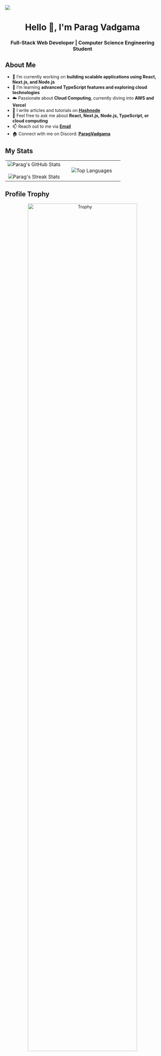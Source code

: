 <img src="https://user-images.githubusercontent.com/73097560/115834477-dbab4500-a447-11eb-908a-139a6edaec5c.gif">

<h1 align="center">Hello 👋, I'm Parag Vadgama</h1>
<h3 align="center">Full-Stack Web Developer | Computer Science Engineering Student</h3>

<!-- About Me -->
## About Me
- 🔭 I’m currently working on **building scalable applications using React, Next.js, and Node.js**
- 🌱 I’m learning **advanced TypeScript features and exploring cloud technologies**
- ☁️ Passionate about **Cloud Computing**, currently diving into **AWS and Vercel**
- 📝 I write articles and tutorials on **[Hashnode](https://paragv.hashnode.dev/)**
- 💬 Feel free to ask me about **React, Next.js, Node.js, TypeScript, or cloud computing**
- 📫 Reach out to me via **[Email](mailto:paragvadgama@example.com)**
- 🏠 Connect with me on Discord: **[ParagVadgama](https://discordapp.com/users/your-discord-id)**

<!-- Stats and Trophy -->
## My Stats
<p align="center">
  <table align="center">
    <tr>
      <td width="50%" align="center">
        <img src="https://github-readme-stats.vercel.app/api?username=Parag0712&theme=dark&show_icons=true&count_private=true" alt="Parag's GitHub Stats" />
        <br><br>
        <img src="https://github-readme-streak-stats.herokuapp.com/?user=Parag0712&theme=dark" alt="Parag's Streak Stats" />
      </td>
      <td width="50%" align="center">
        <img src="https://github-readme-stats.anuraghazra1.vercel.app/api/top-langs/?username=Parag0712&theme=dark&langs_count=10" alt="Top Languages" />
      </td>
    </tr>
  </table>
</p>

## Profile Trophy
<p align="center">
  <div align="center">
    <a href="https://github.com/ryo-ma/github-profile-trophy" title="Go to Source">
      <img align="center" width="84%" src="https://github-profile-trophy.vercel.app/?username=Parag0712&theme=radical&row=1&column=7&margin-h=15&margin-w=5&no-bg=true" alt="Trophy" />
    </a>
  </div>
</p>

<!-- Technologies -->
## Languages and Tools I Use 👨🏻‍💻

<table align="center">
    <tr>
        <td style="font-weight: bold; padding-right: 10px; vertical-align: center; border: none;">Languages:</td>
        <td><img height="40" src="https://skillicons.dev/icons?i=js,ts,java,python,php,dart"/></td>
    </tr>
    <tr>
        <td style="font-weight: bold; padding-right: 10px; vertical-align: center; border: none;">Backend:</td>
        <td><img height="40" src="https://skillicons.dev/icons?i=nodejs,express,python,fastapi,flask,django,php"/></td>
    </tr>
    <tr>
        <td style="font-weight: bold; padding-right: 10px; vertical-align: center; border: none;">Frontend:</td>
        <td><img height="40" src="https://skillicons.dev/icons?i=react,nextjs,tailwind,bootstrap,mui,redux,graphql,html,css"/></td>
    </tr>
    <tr>
        <td style="font-weight: bold; padding-right: 10px; vertical-align: center; border: none;">Database/ORM/ODM:</td>
        <td><img height="40" src="https://skillicons.dev/icons?i=mongodb,mysql,sqlite,prisma"/></td>
    </tr>
    <tr>
        <td style="font-weight: bold; padding-right: 10px; vertical-align: center; border: none;">DevOps:</td>
        <td><img height="40" src="https://skillicons.dev/icons?i=docker,vercel,netlify"/></td>
    </tr>
    <tr>
        <td style="font-weight: bold; padding-right: 10px; vertical-align: center; border: none;">Automated Testing:</td>
        <td><img height="40" src="https://skillicons.dev/icons?i=jest"/></td>
    </tr>
    <tr>
        <td style="font-weight: bold; padding-right: 10px; vertical-align: center; border: none;">Version Control:</td>
        <td><img height="40" src="https://skillicons.dev/icons?i=git,github"/></td>
    </tr>
    <tr>
        <td style="font-weight: bold; padding-right: 10px; vertical-align: center; border: none;">IDEs:</td>
        <td><img height="40" src="https://skillicons.dev/icons?i=vscode,pycharm,webstorm,visualstudio,replit"/></td>
    </tr>
    <tr>
        <td style="font-weight: bold; padding-right: 10px; vertical-align: center; border: none;">Other Tools:</td>
        <td><img height="40" src="https://skillicons.dev/icons?i=wordpress,appwrite,firebase,npm,androidstudio"/></td>
    </tr>
    <tr>
        <td style="font-weight: bold; padding-right: 10px; vertical-align: center; border: none;">Operating Systems:</td>
        <td><img height="40" src="https://skillicons.dev/icons?i=windows,linux,macos"/></td>
    </tr>
</table>

## 📫 How to reach me:
[![Contact with me](https://skillicons.dev/icons?i=linkedin)](https://www.linkedin.com/in/parag-vadgama-1265b42a3/) 
[![Contact with me](https://skillicons.dev/icons?i=github)](https://github.com/Parag0712/Parag0712) 
[![Contact with me](https://skillicons.dev/icons?i=twitter)](https://twitter.com/)
<!--profile visit count-->
<div align="center">
  
[![](https://visitcount.itsvg.in/api?id=1010nishant&icon=3&color=6)](https://visitcount.itsvg.in)
  
</div>


<a href="https://github.com/vibrantfix#gh-dark-mode-only">
  <img src="https://capsule-render.vercel.app/api?section=footer&type=waving&color=0:243694,50:264778,100:427786" alt="Header" width="100%" align = "left"/>
  </a>
